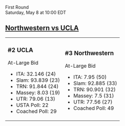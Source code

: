 First Round  
Saturday, May 8 at 10:00 EDT
## [Northwestern vs UCLA](https://www.ncaa.com/game/5833384) 

<table><tr><td>  

### #2 UCLA  

At-Large Bid  
- ITA: 32.146 (24)  
- Slam: 93.839 (23)  
- TRN: 91.844 (24)  
- Massey: 8.03 (19)  
- UTR: 79.06 (13)  
- USTA Poll: 22  
- Coached Poll: 29  

</td><td>  

### #3 Northwestern  

At-Large Bid  
- ITA: 7.95 (50)  
- Slam: 92.885 (33)  
- TRN: 90.901 (32)  
- Massey: 7.5 (31)  
- UTR: 77.56 (27)  
- Coached Poll: 49  

</td></tr></table>  